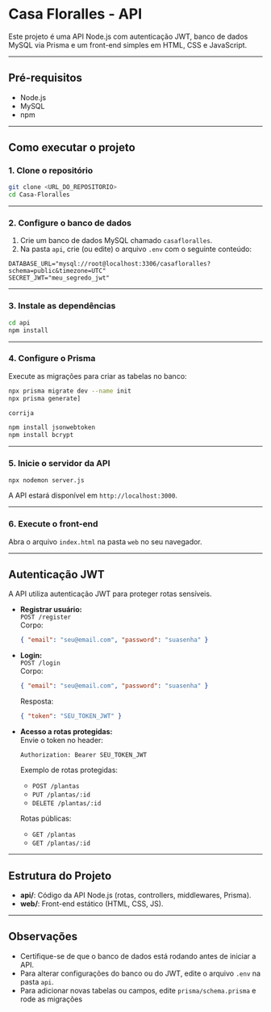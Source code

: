 # Casa Floralles - API

Este projeto é uma API Node.js com autenticação JWT, banco de dados MySQL via Prisma e um front-end simples em HTML, CSS e JavaScript.

---

## Pré-requisitos

- Node.js
- MySQL
- npm

---

## Como executar o projeto

### 1. Clone o repositório

```bash
git clone <URL_DO_REPOSITORIO>
cd Casa-Floralles
```

---

### 2. Configure o banco de dados

1. Crie um banco de dados MySQL chamado `casafloralles`.
2. Na pasta `api`, crie (ou edite) o arquivo `.env` com o seguinte conteúdo:

```
DATABASE_URL="mysql://root@localhost:3306/casafloralles?schema=public&timezone=UTC"
SECRET_JWT="meu_segredo_jwt"
```

---

### 3. Instale as dependências

```bash
cd api
npm install
```

---

### 4. Configure o Prisma

Execute as migrações para criar as tabelas no banco:

```bash
npx prisma migrate dev --name init
npx prisma generate]

corrija

npm install jsonwebtoken
npm install bcrypt
```

---

### 5. Inicie o servidor da API

```bash
npx nodemon server.js
```

A API estará disponível em `http://localhost:3000`.

---

### 6. Execute o front-end

Abra o arquivo `index.html` na pasta `web` no seu navegador.

---

## Autenticação JWT

A API utiliza autenticação JWT para proteger rotas sensíveis.

- **Registrar usuário:**  
  `POST /register`  
  Corpo:  
  ```json
  { "email": "seu@email.com", "password": "suasenha" }
  ```

- **Login:**  
  `POST /login`  
  Corpo:  
  ```json
  { "email": "seu@email.com", "password": "suasenha" }
  ```
  Resposta:  
  ```json
  { "token": "SEU_TOKEN_JWT" }
  ```

- **Acesso a rotas protegidas:**  
  Envie o token no header:  
  ```
  Authorization: Bearer SEU_TOKEN_JWT
  ```

  Exemplo de rotas protegidas:
  - `POST /plantas`
  - `PUT /plantas/:id`
  - `DELETE /plantas/:id`

  Rotas públicas:
  - `GET /plantas`
  - `GET /plantas/:id`

---

## Estrutura do Projeto

- **api/**: Código da API Node.js (rotas, controllers, middlewares, Prisma).
- **web/**: Front-end estático (HTML, CSS, JS).

---

## Observações

- Certifique-se de que o banco de dados está rodando antes de iniciar a API.
- Para alterar configurações do banco ou do JWT, edite o arquivo `.env` na pasta `api`.
- Para adicionar novas tabelas ou campos, edite `prisma/schema.prisma` e rode as migrações